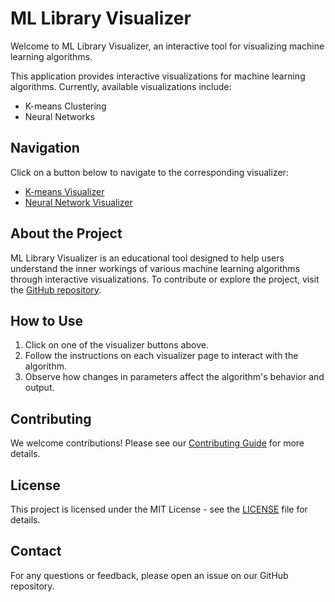 # ML Library Visualizer

Welcome to ML Library Visualizer, an interactive tool for visualizing machine learning algorithms.


This application provides interactive visualizations for machine learning algorithms. Currently, available visualizations include:

- K-means Clustering
- Neural Networks

## Navigation

Click on a button below to navigate to the corresponding visualizer:

- [K-means Visualizer](https://k-means-visualizer.streamlit.app/)
- [Neural Network Visualizer](https://nn-visualizer.streamlit.app/)

## About the Project

ML Library Visualizer is an educational tool designed to help users understand the inner workings of various machine learning algorithms through interactive visualizations. To contribute or explore the project, visit the [GitHub repository](https://github.com/your-username/ml-library-visualizer).

## How to Use

1. Click on one of the visualizer buttons above.
2. Follow the instructions on each visualizer page to interact with the algorithm.
3. Observe how changes in parameters affect the algorithm's behavior and output.

## Contributing

We welcome contributions! Please see our [Contributing Guide](CONTRIBUTING.md) for more details.

## License

This project is licensed under the MIT License - see the [LICENSE](LICENSE) file for details.

## Contact

For any questions or feedback, please open an issue on our GitHub repository.